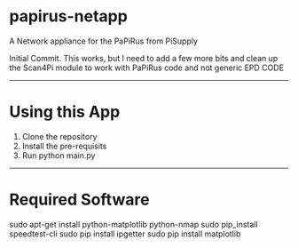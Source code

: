 # papirus-netapp
A Network appliance for the PaPiRus from PiSupply

Initial Commit. This works, but I need to add a few more bits and clean up the Scan4Pi module to work with PaPiRus code and not generic
EPD CODE

------
# Using this App
1) Clone the repository
2) Install the pre-requisits
3) Run python main.py

-----
# Required Software
sudo apt-get install python-matplotlib python-nmap
sudo pip_install speedtest-cli
sudo pip install ipgetter
sudo pip install matplotlib

